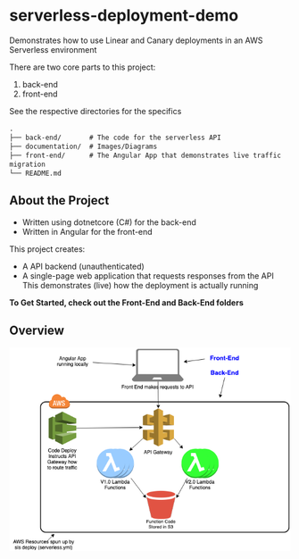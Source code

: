 # serverless-deployment-demo
Demonstrates how to use Linear and Canary deployments in an AWS Serverless environment

There are two core parts to this project:
1. back-end
2. front-end

See the respective directories for the specifics

    .
    ├── back-end/       # The code for the serverless API
    ├── documentation/  # Images/Diagrams
    ├── front-end/      # The Angular App that demonstrates live traffic migration
    └── README.md

## About the Project
* Written using dotnetcore (C#) for the back-end
* Written in Angular for the front-end

This project creates:
* A API backend (unauthenticated)
* A single-page web application that requests responses from the API
    This demonstrates (live) how the deployment is actually running

**To Get Started, check out the Front-End and Back-End folders**

## Overview

![System Overview Diagram](documentation/system_overview.png)